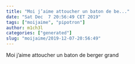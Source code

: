 ```yaml
---
title: "Moi j’aime attoucher un baton de be..."
date: "Sat Dec  7 20:56:49 CET 2019"
tags: ["moijaime", "pipotron"]
author: m1ch3l
categories: ["generated"]
slug: "moijaime/2019-12-07-20:56:49"
---
```


Moi j’aime attoucher un baton de berger grand
